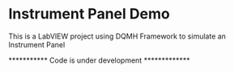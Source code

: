 # Instrument Panel Demo

This is a LabVIEW project using DQMH Framework to simulate an Instrument Panel

*********** Code is under development *************
